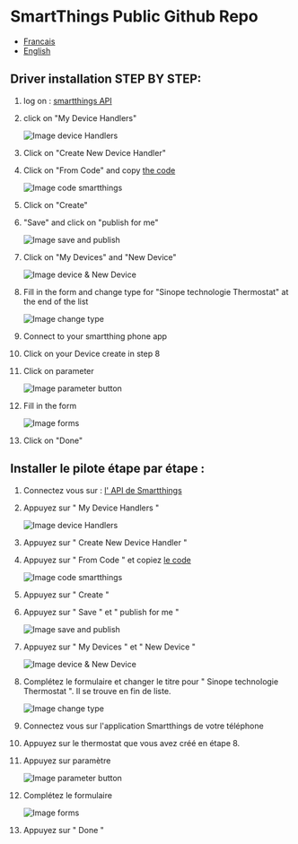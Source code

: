 # SmartThings Public Github Repo

<ul>
<li><a href="#fr" title="Titre">Francais</a></li>
<li><a href="#en" title="Titre">English</a></li>
</ul>

<h2 id="en">Driver installation STEP BY STEP: </h2>


1. log on : [smartthings API](https://graph.api.smartthings.com/ide/devices)

2. click on "My Device Handlers"

	![Image device Handlers](https://github.com/sinopetechnologies/pictures_readme/blob/master/deviceHandler.PNG)

3. Click on "Create New Device Handler"

4. Click on "From Code" and copy [the code](https://github.com/sinopetechnologies/smartThings/blob/master/driver_device_thermostat.groovy)

	![Image code smartthings](https://github.com/sinopetechnologies/pictures_readme/blob/master/copy_code.PNG)

5. Click on "Create"

6. "Save" and click on "publish for me" 

	![Image save and publish](https://github.com/sinopetechnologies/pictures_readme/blob/master/save%26publish.PNG)

7. Click on "My Devices" and "New Device"

	![Image device & New Device](https://github.com/sinopetechnologies/pictures_readme/blob/master/new_device.PNG)

8. Fill in the form  and change type for "Sinope technologie Thermostat" at the end of the list

	![Image change type](https://github.com/sinopetechnologies/pictures_readme/blob/master/type.PNG)

9. Connect to your smartthing phone app

10. Click on your Device create in step 8 

11. Click on parameter

	![Image parameter button](https://github.com/sinopetechnologies/pictures_readme/blob/master/apps_sinope.png)

12. Fill in the form

	![Image forms](https://github.com/sinopetechnologies/pictures_readme/blob/master/forms.png)

13. Click on "Done"


<h2 id="fr">Installer le pilote étape par étape : </h2>


1. Connectez vous sur : [l' API de Smartthings ](https://graph.api.smartthings.com/ide/devices)

2. Appuyez sur " My Device Handlers "

	![Image device Handlers](https://github.com/sinopetechnologies/pictures_readme/blob/master/deviceHandler.PNG)

3. Appuyez sur " Create New Device Handler "

4. Appuyez sur " From Code " et copiez [le code](https://github.com/sinopetechnologies/smartThings/blob/master/driver_device_thermostat.groovy)

	![Image code smartthings](https://github.com/sinopetechnologies/pictures_readme/blob/master/copy_code.PNG)

5. Appuyez sur " Create "

6. Appuyez sur " Save " et " publish for me " 

	![Image save and publish](https://github.com/sinopetechnologies/pictures_readme/blob/master/save%26publish.PNG)

7. Appuyez sur " My Devices " et " New Device "

	![Image device & New Device](https://github.com/sinopetechnologies/pictures_readme/blob/master/new_device.PNG)

8. Complétez le formulaire et changer le titre pour " Sinope technologie Thermostat ". Il se trouve en fin de liste.

	![Image change type](https://github.com/sinopetechnologies/pictures_readme/blob/master/type.PNG)

9. Connectez vous sur l'application Smartthings de votre téléphone

10. Appuyez sur le thermostat que vous avez créé en étape 8.

11. Appuyez sur paramètre

	![Image parameter button](https://github.com/sinopetechnologies/pictures_readme/blob/master/apps_sinope.png)

12. Complétez le formulaire

	![Image forms](https://github.com/sinopetechnologies/pictures_readme/blob/master/forms.png)

13. Appuyez sur " Done "
